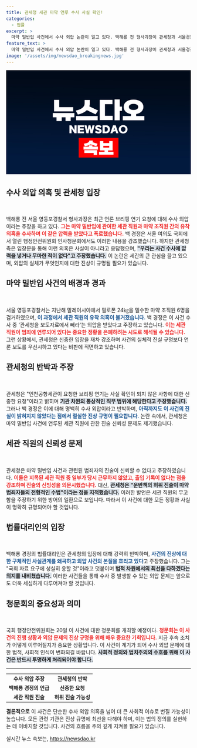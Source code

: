 ```yaml
---
title: 관세청 세관 마약 연루 수사 사실 확인!
categories:
  - 법률
excerpt: >
  마약 밀반입 사건에서 수사 외압 논란이 일고 있다. 백해룡 전 형사과장이 관세청과 서울경찰청의 외압을 폭로한 가운데, 관세청은 이를 부인하고 신뢰성 문제를 제기하며 반격했다. 국회 청문회가 열릴 예정이다.
feature_text: >
  마약 밀반입 사건에서 수사 외압 논란이 일고 있다. 백해룡 전 형사과장이 관세청과 서울경찰청의 외압을 폭로한 가운데, 관세청은 이를 부인하고 신뢰성 문제를 제기하며 반격했다. 국회 청문회가 열릴 예정이다.
image: '/assets/img/newsdao_breakingnews.jpg'
---
```


<p><img src="/assets/img/newsdao_breakingnews.jpg" alt="cryptoinkorea 속보" /></p>

<h2 data-ke-size="size26">수사 외압 의혹 및 관세청 입장</h2>

<p data-ke-size="size16">&nbsp;</p>

<p>백해룡 전 서울 영등포경찰서 형사과장은 최근 언론 브리핑 연기 요청에 대해 수사 외압이라는 주장을 하고 있다. <b><span style="color: #ee2323;">그는 마약 밀반입에 관여한 세관 직원과 마약 조직원 간의 유착 의혹을 수사하며 이 같은 압력을 받았다고 폭로했습니다.</span></b> 백 경정은 서울 여의도 국회에서 열린 행정안전위원회 인사청문회에서도 이러한 내용을 강조했습니다. 하지만 관세청 측은 입장문을 통해 이런 의혹은 사실이 아니라고 응답했으며, <b><span style="background-color: #21538527;">"우리는 사건 수사에 압력을 넣거나 무마한 적이 없다"고 주장했습니다.</span></b> 이 논란은 세간의 큰 관심을 끌고 있으며, 외압의 실체가 무엇인지에 대한 진상이 규명될 필요가 있습니다. </p>

<h2 data-ke-size="size26">마약 밀반입 사건의 배경과 경과</h2>

<p data-ke-size="size16">&nbsp;</p>

<p>서울 영등포경찰서는 지난해 말레이시아에서 필로폰 24㎏을 밀수한 마약 조직원 6명을 검거하였으며, <b><span style="color: #1a5490;">이 과정에서 세관 직원의 유착 의혹이 불거졌습니다.</span></b> 백 경정은 이 사건 수사 중 '관세청을 보도자료에서 빼라'는 외압을 받았다고 주장하고 있습니다. <b><span style="color: #ee2323;">이는 세관 직원이 범죄에 연루되어 있다는 중요한 정황을 은폐하려는 시도로 해석될 수 있습니다.</span></b> 그런 상황에서, 관세청은 신중한 입장을 재차 강조하며 사건의 실체적 진실 규명보다 언론 보도를 우선시하고 있다는 비판에 직면하고 있습니다.</p>

<h2 data-ke-size="size26">관세청의 반박과 주장</h2>

<p data-ke-size="size16">&nbsp;</p>

<p>관세청은 "인천공항세관이 요청한 브리핑 연기는 사실 확인이 되지 않은 사항에 대한 신중한 요청"이라고 밝히며 <b><span style="background-color: #21538527;">기관 차원의 통상적인 직무 범위에 해당한다고 주장했습니다.</span></b> 그러나 백 경정은 이에 대해 명백히 수사 외압이라고 반박하며, <b><span style="color: #1a5490;">아직까지도 이 사건의 진실이 밝혀지지 않았다는 점에서 절실한 진상 규명이 필요합니다.</span></b> 논란 속에서, 관세청은 마약 밀반입 사건에 연루된 세관 직원에 관한 진술 신뢰성 문제도 제기했습니다.</p>

<h2 data-ke-size="size26">세관 직원의 신뢰성 문제</h2>

<p data-ke-size="size16">&nbsp;</p>

<p>관세청은 마약 밀반입 사건과 관련된 범죄자의 진술이 신뢰할 수 없다고 주장하였습니다. <b><span style="color: #ee2323;">이들은 지목된 세관 직원 중 일부가 당시 근무하지 않았고, 출입 기록이 없다는 점을 강조하며 진술의 신빙성을 의문시했습니다.</span></b> 대신, <b><span style="background-color: #21538527;">관세청은 "운반책의 허위 진술이 마약범죄자들의 전형적인 수법"이라는 점을 지적했습니다.</span></b> 이러한 발언은 세관 직원의 무고함을 주장하기 위한 방어의 일환으로 보입니다. 따라서 이 사건에 대한 모든 정황과 사실이 명확히 규명되어야 할 것입니다.</p>

<h2 data-ke-size="size26">법률대리인의 입장</h2>

<p data-ke-size="size16">&nbsp;</p>

<p>백해룡 경정의 법률대리인은 관세청의 입장에 대해 강력히 반박하며, <b><span style="color: #1a5490;">사건의 진상에 대한 구체적인 사실관계를 왜곡하고 외압 사건의 본질을 흐리고 있다</span></b>고 주장했습니다. 그는 "국회 자료 요구에 성실히 응할 것"이라고 덧붙이며 <b><span style="background-color: #21538527;">법적 차원에서의 최선을 다하겠다는 의지를 내비쳤습니다.</span></b> 이러한 사건들을 통해 수사 중 발생할 수 있는 외압 문제는 앞으로도 더욱 세심하게 다루어져야 할 것입니다.</p>

<h2 data-ke-size="size26">청문회의 중요성과 의미</h2>

<p data-ke-size="size16">&nbsp;</p>

<p>국회 행정안전위원회는 20일 이 사건에 대한 청문회를 개최할 예정이다. <b><span style="color: #ee2323;">청문회는 이 사건의 진행 상황과 외압 문제의 진상 규명을 위해 매우 중요한 기회입니다.</span></b> 지금 후속 조치가 어떻게 이루어질지가 중요한 상황입니다. 이 사건이 계기가 되어 수사 외압 문제에 대한 법적, 사회적 인식이 변화되길 바랍니다. <b><span style="background-color: #21538527;">사회적 정의와 법치주의의 수호를 위해 이 사건은 반드시 투명하게 처리되어야 합니다.</span></b> </p>

<hr />

<table style="width: 100%;">
<tbody>
<tr>
<td style="text-align: center; height: 17px;"><b>수사 외압 주장</b></td>
<td style="text-align: center; height: 17px;"><b>관세청의 반박</b></td>
</tr>
<tr>
<td style="text-align: center; height: 17px;"><b>백해룡 경정의 언급</b></td>
<td style="text-align: center; height: 17px;"><b>신중한 요청</b></td>
</tr>
<tr>
<td style="text-align: center; height: 17px;"><b>세관 직원 진술</b></td>
<td style="text-align: center; height: 17px;"><b>허위 진술 가능성</b></td>
</tr>
</tbody>
</table>

<p><b>결론적으로</b> 이 사건은 단순한 수사 외압 의혹을 넘어 더 큰 사회적 이슈로 번질 가능성이 높습니다. 모든 관련 기관은 진상 규명에 최선을 다해야 하며, 이는 법의 정의를 실현하는 데 이바지할 것입니다. 사건의 흐름을 주의 깊게 지켜볼 필요가 있습니다.</p>
실시간 뉴스 속보는, <a href="https://newsdao.kr" rel="dofollow">https://newsdao.kr</a>


